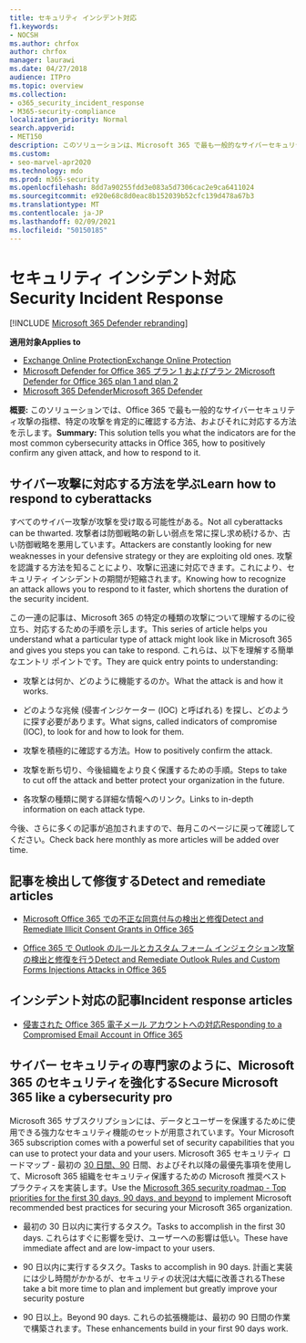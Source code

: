 ```yaml
---
title: セキュリティ インシデント対応
f1.keywords:
- NOCSH
ms.author: chrfox
author: chrfox
manager: laurawi
ms.date: 04/27/2018
audience: ITPro
ms.topic: overview
ms.collection:
- o365_security_incident_response
- M365-security-compliance
localization_priority: Normal
search.appverid:
- MET150
description: このソリューションは、Microsoft 365 で最も一般的なサイバーセキュリティ攻撃の例と、その攻撃への対応方法を示します。
ms.custom:
- seo-marvel-apr2020
ms.technology: mdo
ms.prod: m365-security
ms.openlocfilehash: 8dd7a90255fdd3e083a5d7306cac2e9ca6411024
ms.sourcegitcommit: e920e68c8d0eac8b152039b52cfc139d478a67b3
ms.translationtype: MT
ms.contentlocale: ja-JP
ms.lasthandoff: 02/09/2021
ms.locfileid: "50150185"
---
```

# <a name="security-incident-response"></a><span data-ttu-id="23a91-103">セキュリティ インシデント対応</span><span class="sxs-lookup"><span data-stu-id="23a91-103">Security Incident Response</span></span>

[!INCLUDE [Microsoft 365 Defender rebranding](../includes/microsoft-defender-for-office.md)]

<span data-ttu-id="23a91-104">**適用対象**</span><span class="sxs-lookup"><span data-stu-id="23a91-104">**Applies to**</span></span>
- [<span data-ttu-id="23a91-105">Exchange Online Protection</span><span class="sxs-lookup"><span data-stu-id="23a91-105">Exchange Online Protection</span></span>](https://go.microsoft.com/fwlink/?linkid=2148611)
- [<span data-ttu-id="23a91-106">Microsoft Defender for Office 365 プラン 1 およびプラン 2</span><span class="sxs-lookup"><span data-stu-id="23a91-106">Microsoft Defender for Office 365 plan 1 and plan 2</span></span>](https://go.microsoft.com/fwlink/?linkid=2148715)
- [<span data-ttu-id="23a91-107">Microsoft 365 Defender</span><span class="sxs-lookup"><span data-stu-id="23a91-107">Microsoft 365 Defender</span></span>](https://go.microsoft.com/fwlink/?linkid=2118804)

 <span data-ttu-id="23a91-108">**概要:** このソリューションでは、Office 365 で最も一般的なサイバーセキュリティ攻撃の指標、特定の攻撃を肯定的に確認する方法、およびそれに対応する方法を示します。</span><span class="sxs-lookup"><span data-stu-id="23a91-108">**Summary:** This solution tells you what the indicators are for the most common cybersecurity attacks in Office 365, how to positively confirm any given attack, and how to respond to it.</span></span>

## <a name="learn-how-to-respond-to-cyberattacks"></a><span data-ttu-id="23a91-109">サイバー攻撃に対応する方法を学ぶ</span><span class="sxs-lookup"><span data-stu-id="23a91-109">Learn how to respond to cyberattacks</span></span>

<span data-ttu-id="23a91-110">すべてのサイバー攻撃が攻撃を受け取る可能性がある。</span><span class="sxs-lookup"><span data-stu-id="23a91-110">Not all cyberattacks can be thwarted.</span></span> <span data-ttu-id="23a91-111">攻撃者は防御戦略の新しい弱点を常に探し求め続けるか、古い防御戦略を悪用しています。</span><span class="sxs-lookup"><span data-stu-id="23a91-111">Attackers are constantly looking for new weaknesses in your defensive strategy or they are exploiting old ones.</span></span> <span data-ttu-id="23a91-112">攻撃を認識する方法を知ることにより、攻撃に迅速に対応できます。これにより、セキュリティ インシデントの期間が短縮されます。</span><span class="sxs-lookup"><span data-stu-id="23a91-112">Knowing how to recognize an attack allows you to respond to it faster, which shortens the duration of the security incident.</span></span>

<span data-ttu-id="23a91-113">この一連の記事は、Microsoft 365 の特定の種類の攻撃について理解するのに役立ち、対応するための手順を示します。</span><span class="sxs-lookup"><span data-stu-id="23a91-113">This series of article helps you understand what a particular type of attack might look like in Microsoft 365 and gives you steps you can take to respond.</span></span> <span data-ttu-id="23a91-114">これらは、以下を理解する簡単なエントリ ポイントです。</span><span class="sxs-lookup"><span data-stu-id="23a91-114">They are quick entry points to understanding:</span></span>

- <span data-ttu-id="23a91-115">攻撃とは何か、どのように機能するのか。</span><span class="sxs-lookup"><span data-stu-id="23a91-115">What the attack is and how it works.</span></span>

- <span data-ttu-id="23a91-116">どのような兆候 (侵害インジケーター (IOC) と呼ばれる) を探し、どのように探す必要があります。</span><span class="sxs-lookup"><span data-stu-id="23a91-116">What signs, called indicators of compromise (IOC), to look for and how to look for them.</span></span>

- <span data-ttu-id="23a91-117">攻撃を積極的に確認する方法。</span><span class="sxs-lookup"><span data-stu-id="23a91-117">How to positively confirm the attack.</span></span>

- <span data-ttu-id="23a91-118">攻撃を断ち切り、今後組織をより良く保護するための手順。</span><span class="sxs-lookup"><span data-stu-id="23a91-118">Steps to take to cut off the attack and better protect your organization in the future.</span></span>

- <span data-ttu-id="23a91-119">各攻撃の種類に関する詳細な情報へのリンク。</span><span class="sxs-lookup"><span data-stu-id="23a91-119">Links to in-depth information on each attack type.</span></span>

<span data-ttu-id="23a91-120">今後、さらに多くの記事が追加されますので、毎月このページに戻って確認してください。</span><span class="sxs-lookup"><span data-stu-id="23a91-120">Check back here monthly as more articles will be added over time.</span></span>

## <a name="detect-and-remediate-articles"></a><span data-ttu-id="23a91-121">記事を検出して修復する</span><span class="sxs-lookup"><span data-stu-id="23a91-121">Detect and remediate articles</span></span>

- [<span data-ttu-id="23a91-122">Microsoft Office 365 での不正な同意付与の検出と修復</span><span class="sxs-lookup"><span data-stu-id="23a91-122">Detect and Remediate Illicit Consent Grants in Office 365</span></span>](detect-and-remediate-illicit-consent-grants.md)

- [<span data-ttu-id="23a91-123">Office 365 で Outlook のルールとカスタム フォーム インジェクション攻撃の検出と修復を行う</span><span class="sxs-lookup"><span data-stu-id="23a91-123">Detect and Remediate Outlook Rules and Custom Forms Injections Attacks in Office 365</span></span>](detect-and-remediate-outlook-rules-forms-attack.md)

## <a name="incident-response-articles"></a><span data-ttu-id="23a91-124">インシデント対応の記事</span><span class="sxs-lookup"><span data-stu-id="23a91-124">Incident response articles</span></span>

- [<span data-ttu-id="23a91-125">侵害された Office 365 電子メール アカウントへの対応</span><span class="sxs-lookup"><span data-stu-id="23a91-125">Responding to a Compromised Email Account in Office 365</span></span>](responding-to-a-compromised-email-account.md)

## <a name="secure-microsoft-365-like-a-cybersecurity-pro"></a><span data-ttu-id="23a91-126">サイバー セキュリティの専門家のように、Microsoft 365 のセキュリティを強化する</span><span class="sxs-lookup"><span data-stu-id="23a91-126">Secure Microsoft 365 like a cybersecurity pro</span></span>

<span data-ttu-id="23a91-127">Microsoft 365 サブスクリプションには、データとユーザーを保護するために使用できる強力なセキュリティ機能のセットが用意されています。</span><span class="sxs-lookup"><span data-stu-id="23a91-127">Your Microsoft 365 subscription comes with a powerful set of security capabilities that you can use to protect your data and your users.</span></span>  <span data-ttu-id="23a91-128">Microsoft 365 セキュリティ ロードマップ - 最初の [30 日間、90](security-roadmap.md) 日間、およびそれ以降の最優先事項を使用して、Microsoft 365 組織をセキュリティ保護するための Microsoft 推奨ベスト プラクティスを実装します。</span><span class="sxs-lookup"><span data-stu-id="23a91-128">Use the [Microsoft 365 security roadmap - Top priorities for the first 30 days, 90 days, and beyond](security-roadmap.md) to implement Microsoft recommended best practices for securing your Microsoft 365 organization.</span></span>

- <span data-ttu-id="23a91-129">最初の 30 日以内に実行するタスク。</span><span class="sxs-lookup"><span data-stu-id="23a91-129">Tasks to accomplish in the first 30 days.</span></span>  <span data-ttu-id="23a91-130">これらはすぐに影響を受け、ユーザーへの影響は低い。</span><span class="sxs-lookup"><span data-stu-id="23a91-130">These have immediate affect and are low-impact to your users.</span></span>

- <span data-ttu-id="23a91-131">90 日以内に実行するタスク。</span><span class="sxs-lookup"><span data-stu-id="23a91-131">Tasks to accomplish in 90 days.</span></span> <span data-ttu-id="23a91-132">計画と実装には少し時間がかかるが、セキュリティの状況は大幅に改善される</span><span class="sxs-lookup"><span data-stu-id="23a91-132">These take a bit more time to plan and implement but greatly improve your security posture</span></span>

- <span data-ttu-id="23a91-133">90 日以上。</span><span class="sxs-lookup"><span data-stu-id="23a91-133">Beyond 90 days.</span></span> <span data-ttu-id="23a91-134">これらの拡張機能は、最初の 90 日間の作業で構築されます。</span><span class="sxs-lookup"><span data-stu-id="23a91-134">These enhancements build in your first 90 days work.</span></span>
